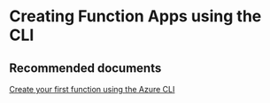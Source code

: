 <properties
	pageTitle="Creating Function Apps using the CLI"
	description="Creating Function Apps using the CLI"
	service="microsoft.web"
	resource="functions"
	authors="shrahman"
	displayOrder=""
	selfHelpType="generic"
	supportTopicIds=""
	resourceTags=""
	productPesIds="16072"
	cloudEnvironments="public"
/>

# Creating Function Apps using the CLI

## **Recommended documents**

[Create your first function using the Azure CLI](https://docs.microsoft.com/azure/azure-functions/functions-create-first-azure-function-azure-cli)<br>